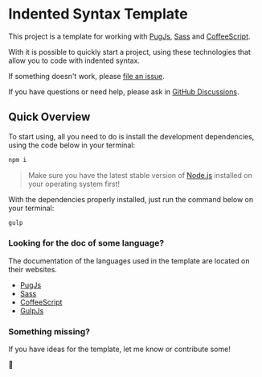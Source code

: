 # Indented Syntax Template

This project is a template for working with [PugJs](https://pugjs.org/), [Sass](https://sass-lang.com/) and [CoffeeScript](https://coffeescript.org/).

With it is possible to quickly start a project, using these technologies that allow you to code with indented syntax.

If something doesn't work, please [file an issue](https://github.com/luxonauta/indented-syntax-template/issues/new).

If you have questions or need help, please ask in [GitHub Discussions](https://github.com/luxonauta/indented-syntax-template/discussions).

## Quick Overview

To start using, all you need to do is install the development dependencies, using the code below in your terminal:

```sh
npm i
```

> Make sure you have the latest stable version of [Node.js](https://nodejs.org/en/) installed on your operating system first!

With the dependencies properly installed, just run the command below on your terminal:

```sh
gulp
```

### Looking for the doc of some language?

The documentation of the languages used in the template are located on their websites.

* [PugJs](https://pugjs.org/)
* [Sass](https://sass-lang.com/)
* [CoffeeScript](https://coffeescript.org/)
* [GulpJs](https://gulpjs.com/)

### Something missing?

If you have ideas for the template, let me know or contribute some!

:monkey: